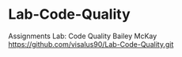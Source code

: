 # Lab-Code-Quality
Assignments  Lab: Code Quality
Bailey McKay
https://github.com/visalus90/Lab-Code-Quality.git
